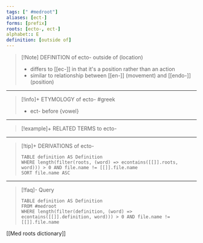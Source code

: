 ```yaml
---
tags: [" #medroot"]
aliases: [ect-]
forms: [prefix]
roots: [ecto-, ect-]
alphabet:: E
definition: [outside of]
---
```

>[!Note] DEFINITION of ecto-
>outside of (location)
> - differs to [[ec-]] in that it's a position rather than an action
> - similar to relationship between [[en-]] (movement) and [[endo-]] (position)
_____
>[!info]+ ETYMOLOGY of ecto-
>#greek
>- ect- before {vowel}
_____
>[!example]+ RELATED TERMS to ecto-
>
_____
>[!tip]+ DERIVATIONS of ecto-
>```dataview
>TABLE definition AS Definition 
>WHERE length(filter(roots, (word) => econtains([[]].roots, word))) > 0 AND file.name != [[]].file.name
>SORT file.name ASC
>```
____
>[!faq]- Query
>```dataview
>TABLE definition AS Definition
>FROM #medroot
>WHERE length(filter(definition, (word) => econtains([[]].definition, word))) > 0 AND file.name != [[]].file.name
>```

[[Med roots dictionary]]